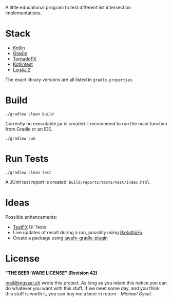 A little educational program to test different list intersection implementations.

# Stack

* [Kotlin](https://kotlinlang.org/)
* [Gradle](https://gradle.org/)
* [TornadoFX](https://github.com/edvin/tornadofx)
* [Kotlintest](https://github.com/kotlintest/kotlintest)
* [Log4J 2](https://logging.apache.org/log4j/2.x/)

The exact library versions are all listed in `gradle.properties`.

# Build

    ./gradlew clean build

Currently no executable jar is created. I recommend to run the main function from Gradle or an IDE.

    ./gradlew run

# Run Tests

    ./gradlew clean test

A JUnit test report is created: `build/reports/tests/test/index.html`.

# Ideas

Possible enhancements:

* [TestFX](https://github.com/TestFX/TestFX) UI Tests
* Live updates of result during a run, possibly using [RxKotlinFx](https://github.com/thomasnield/RxKotlinFX)
* Create a package using [javafx-gradle-plugin](https://github.com/FibreFoX/javafx-gradle-plugin)

# License

**"THE BEER-WARE LICENSE" (Revision 42)**

<mail@mgysel.ch> wrote this project. As long as you retain this notice you can do whatever you want with this stuff.
If we meet some day, and you think this stuff is worth it, you can buy me a beer in return - *Michael Gysel*.
